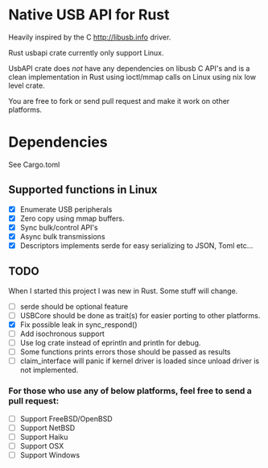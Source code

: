 # Native USB API for Rust

Heavily inspired by the C http://libusb.info driver.

Rust usbapi crate currently only support Linux.

UsbAPI crate does *not* have any dependencies on libusb C API's and is a clean implementation in Rust using ioctl/mmap calls on Linux using nix low level crate.

You are free to fork or send pull request and make it work on other platforms.

# Dependencies

See Cargo.toml

## Supported functions in Linux

- [X] Enumerate USB peripherals
- [X] Zero copy using mmap buffers.
- [X] Sync bulk/control API's
- [X] Async bulk transmissions
- [X] Descriptors implements serde for easy serializing to JSON, Toml etc...

## TODO

When I started this project I was new in Rust. Some stuff will change.

 - [ ] serde should be optional feature
 - [ ] USBCore should be done as trait(s) for easier porting to other platforms.
 - [X] Fix possible leak in sync_respond()
 - [ ] Add isochronous support
 - [ ] Use log crate instead of eprintln and println for debug.
 - [ ] Some functions prints errors those should be passed as results
 - [ ] claim_interface will panic if kernel driver is loaded since unload driver is not implemented.

### For those who use any of below platforms, feel free to send a pull request:

 - [ ] Support FreeBSD/OpenBSD
 - [ ] Support NetBSD
 - [ ] Support Haiku
 - [ ] Support OSX
 - [ ] Support Windows

